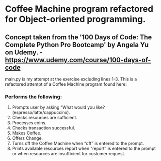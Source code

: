 # Coffee Machine program refactored for Object-oriented programming.
## Concept taken from the '100 Days of Code: The Complete Python Pro Bootcamp' by Angela Yu on Udemy. - https://www.udemy.com/course/100-days-of-code

main.py is my attempt at the exercise excluding lines 1-3.
This is a refactored attempt of a Coffee Machine program found here: 


### Performs the following:

1. Prompts user by asking “What would you like? (espresso/latte/cappuccino).
2. Checks resources are sufficient.
3. Processes coins.
4. Checks transaction successful.
5. Makes Coffee.
6. Offers Change.
7. Turns off the Coffee Machine when “off” is entered to the prompt.
8. Prints available resources report when “report” is entered to the prompt or when resources are insufficient for customer request. 
